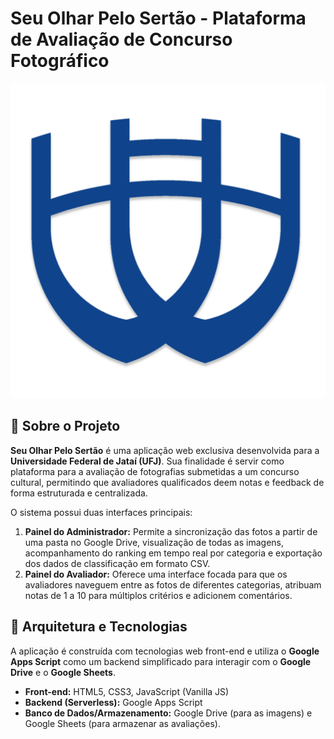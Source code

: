  # Seu Olhar Pelo Sertão - Plataforma de Avaliação de Concurso Fotográfico
 
 ![Logo UFJ](assets/cropped-LOGO_ICON.png)
 
 ## 📝 Sobre o Projeto
 
 **Seu Olhar Pelo Sertão** é uma aplicação web exclusiva desenvolvida para a **Universidade Federal de Jataí (UFJ)**. Sua finalidade é servir como plataforma para a avaliação de fotografias submetidas a um concurso cultural, permitindo que avaliadores qualificados deem notas e feedback de forma estruturada e centralizada.
 
 O sistema possui duas interfaces principais:
 
 1.  **Painel do Administrador:** Permite a sincronização das fotos a partir de uma pasta no Google Drive, visualização de todas as imagens, acompanhamento do ranking em tempo real por categoria e exportação dos dados de classificação em formato CSV.
 2.  **Painel do Avaliador:** Oferece uma interface focada para que os avaliadores naveguem entre as fotos de diferentes categorias, atribuam notas de 1 a 10 para múltiplos critérios e adicionem comentários.
 
 ## 🚀 Arquitetura e Tecnologias
 
 A aplicação é construída com tecnologias web front-end e utiliza o **Google Apps Script** como um backend simplificado para interagir com o **Google Drive** e o **Google Sheets**.
 
 -   **Front-end:** HTML5, CSS3, JavaScript (Vanilla JS)
 -   **Backend (Serverless):** Google Apps Script
 -   **Banco de Dados/Armazenamento:** Google Drive (para as imagens) e Google Sheets (para armazenar as avaliações).
 
